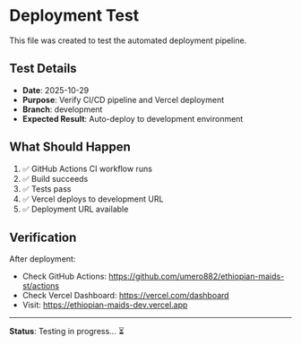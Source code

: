 # Deployment Test

This file was created to test the automated deployment pipeline.

## Test Details

- **Date**: 2025-10-29
- **Purpose**: Verify CI/CD pipeline and Vercel deployment
- **Branch**: development
- **Expected Result**: Auto-deploy to development environment

## What Should Happen

1. ✅ GitHub Actions CI workflow runs
2. ✅ Build succeeds
3. ✅ Tests pass
4. ✅ Vercel deploys to development URL
5. ✅ Deployment URL available

## Verification

After deployment:
- Check GitHub Actions: https://github.com/umero882/ethiopian-maids-st/actions
- Check Vercel Dashboard: https://vercel.com/dashboard
- Visit: https://ethiopian-maids-dev.vercel.app

---

**Status**: Testing in progress... ⏳
